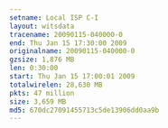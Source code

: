 ```yaml
---
setname: Local ISP C-I
layout: witsdata
tracename: 20090115-040000-0
end: Thu Jan 15 17:30:00 2009
originalname: 20090115-040000-0
gzsize: 1,876 MB
len: 0:30:00
start: Thu Jan 15 17:00:01 2009
totalwirelen: 28,630 MB
pkts: 47 million
size: 3,659 MB
md5: 670dc27091455713c5de13906dd0aa9b
---
```

